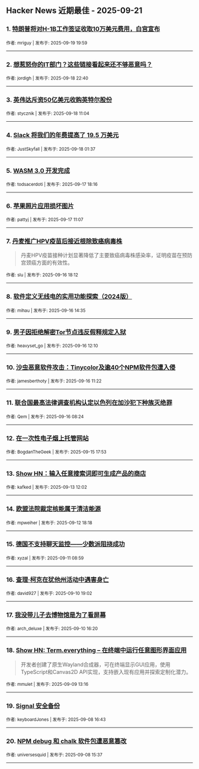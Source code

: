 ## Hacker News 近期最佳 - 2025-09-21


### 1. [特朗普将对H-1B工作签证收取10万美元费用，白宫宣布](https://news.ycombinator.com/item?id=45305845)

<sub>作者: mriguy | 发布于: 2025-09-19 19:59</sub>

---

### 2. [想惹怒你的IT部门？这些链接看起来还不够恶意吗？](https://news.ycombinator.com/item?id=45295898)

<sub>作者: jordigh | 发布于: 2025-09-18 22:40</sub>

---

### 3. [英伟达斥资50亿美元收购英特尔股份](https://news.ycombinator.com/item?id=45288161)

<sub>作者: stycznik | 发布于: 2025-09-18 11:04</sub>

---

### 4. [Slack 将我们的年费提高了 19.5 万美元](https://news.ycombinator.com/item?id=45283887)

<sub>作者: JustSkyfall | 发布于: 2025-09-18 01:37</sub>

---

### 5. [WASM 3.0 开发完成](https://news.ycombinator.com/item?id=45279384)

<sub>作者: todsacerdoti | 发布于: 2025-09-17 18:16</sub>

---

### 6. [苹果照片应用损坏图片](https://news.ycombinator.com/item?id=45274277)

<sub>作者: pattyj | 发布于: 2025-09-17 11:07</sub>

---

### 7. [丹麦推广HPV疫苗后接近根除致癌病毒株](https://news.ycombinator.com/item?id=45265745)
> 丹麦HPV疫苗接种计划显著降低了主要致癌病毒株感染率，证明疫苗在预防宫颈癌方面的有效性。

<sub>作者: slu | 发布于: 2025-09-16 18:12</sub>

---

### 8. [软件定义无线电的实用功能探索（2024版）](https://news.ycombinator.com/item?id=45262835)

<sub>作者: mihau | 发布于: 2025-09-16 14:35</sub>

---

### 9. [男子因拒绝解密Tor节点违反假释规定入狱](https://news.ycombinator.com/item?id=45261163)

<sub>作者: heavyset_go | 发布于: 2025-09-16 12:10</sub>

---

### 10. [沙虫恶意软件攻击：Tinycolor及逾40个NPM软件包遭入侵](https://news.ycombinator.com/item?id=45260741)

<sub>作者: jamesberthoty | 发布于: 2025-09-16 11:22</sub>

---

### 11. [联合国最高法律调查机构认定以色列在加沙犯下种族灭绝罪](https://news.ycombinator.com/item?id=45259553)

<sub>作者: Qem | 发布于: 2025-09-16 08:24</sub>

---

### 12. [在一次性电子烟上托管网站](https://news.ycombinator.com/item?id=45252817)

<sub>作者: BogdanTheGeek | 发布于: 2025-09-15 17:53</sub>

---

### 13. [Show HN：输入任意搜索词即可生成产品的商店](https://news.ycombinator.com/item?id=45231378)

<sub>作者: kafked | 发布于: 2025-09-13 12:02</sub>

---

### 14. [欧盟法院裁定核能属于清洁能源](https://news.ycombinator.com/item?id=45224967)

<sub>作者: mpweiher | 发布于: 2025-09-12 18:18</sub>

---

### 15. [德国不支持聊天监控——少数派阻挠成功](https://news.ycombinator.com/item?id=45209366)

<sub>作者: xyzal | 发布于: 2025-09-11 08:59</sub>

---

### 16. [查理·柯克在犹他州活动中遇害身亡](https://news.ycombinator.com/item?id=45202200)

<sub>作者: david927 | 发布于: 2025-09-10 19:02</sub>

---

### 17. [我没带儿子去博物馆是为了看屏幕](https://news.ycombinator.com/item?id=45199931)

<sub>作者: arch_deluxe | 发布于: 2025-09-10 16:20</sub>

---

### 18. [Show HN: Term.everything – 在终端中运行任意图形界面应用](https://news.ycombinator.com/item?id=45181535)
> 开发者创建了原生Wayland合成器，可在终端显示GUI应用，使用TypeScript和Canvas2D API实现，支持嵌入现有应用并探索定制化潜力。

<sub>作者: mmulet | 发布于: 2025-09-09 13:16</sub>

---

### 19. [Signal 安全备份](https://news.ycombinator.com/item?id=45170515)

<sub>作者: keyboardJones | 发布于: 2025-09-08 16:43</sub>

---

### 20. [NPM debug 和 chalk 软件包遭恶意篡改](https://news.ycombinator.com/item?id=45169657)

<sub>作者: universesquid | 发布于: 2025-09-08 15:37</sub>

---
